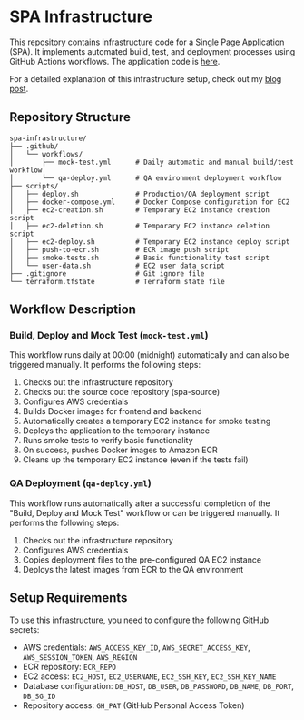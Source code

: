 # SPA Infrastructure

This repository contains infrastructure code for a Single Page Application (SPA). It implements automated build, test, and deployment processes using GitHub Actions workflows. The application code is [here](https://github.com/haebin-lee/spa-source).

For a detailed explanation of this infrastructure setup, check out my [blog post](https://medium.com/@hblee8080/step-by-step-deploy-the-spa-application-by-building-ci-cd-pipeline-with-github-actions-bed436ee9c2b).

## Repository Structure

```
spa-infrastructure/
├── .github/
│   └── workflows/
│       ├── mock-test.yml      # Daily automatic and manual build/test workflow
│       └── qa-deploy.yml      # QA environment deployment workflow
├── scripts/
│   ├── deploy.sh              # Production/QA deployment script
│   ├── docker-compose.yml     # Docker Compose configuration for EC2
│   ├── ec2-creation.sh        # Temporary EC2 instance creation script
│   ├── ec2-deletion.sh        # Temporary EC2 instance deletion script
│   ├── ec2-deploy.sh          # Temporary EC2 instance deploy script
│   ├── push-to-ecr.sh         # ECR image push script
│   ├── smoke-tests.sh         # Basic functionality test script
│   └── user-data.sh           # EC2 user data script
├── .gitignore                 # Git ignore file
└── terraform.tfstate          # Terraform state file
```

## Workflow Description

### Build, Deploy and Mock Test (`mock-test.yml`)

This workflow runs daily at 00:00 (midnight) automatically and can also be triggered manually. It performs the following steps:

1. Checks out the infrastructure repository
2. Checks out the source code repository (spa-source)
3. Configures AWS credentials
4. Builds Docker images for frontend and backend
5. Automatically creates a temporary EC2 instance for smoke testing
6. Deploys the application to the temporary instance
7. Runs smoke tests to verify basic functionality
8. On success, pushes Docker images to Amazon ECR
9. Cleans up the temporary EC2 instance (even if the tests fail)

### QA Deployment (`qa-deploy.yml`)

This workflow runs automatically after a successful completion of the "Build, Deploy and Mock Test" workflow or can be triggered manually. It performs the following steps:

1. Checks out the infrastructure repository
2. Configures AWS credentials
3. Copies deployment files to the pre-configured QA EC2 instance
4. Deploys the latest images from ECR to the QA environment

## Setup Requirements

To use this infrastructure, you need to configure the following GitHub secrets:

- AWS credentials: `AWS_ACCESS_KEY_ID`, `AWS_SECRET_ACCESS_KEY`, `AWS_SESSION_TOKEN`, `AWS_REGION`
- ECR repository: `ECR_REPO`
- EC2 access: `EC2_HOST`, `EC2_USERNAME`, `EC2_SSH_KEY`, `EC2_SSH_KEY_NAME`
- Database configuration: `DB_HOST`, `DB_USER`, `DB_PASSWORD`, `DB_NAME`, `DB_PORT`, `DB_SG_ID`
- Repository access: `GH_PAT` (GitHub Personal Access Token)
